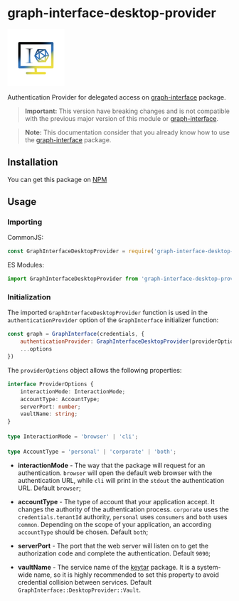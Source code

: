 # graph-interface-desktop-provider

![graph-interface-desktop-provider-logo](docs/icon.png)

Authentication Provider for delegated access on [graph-interface](https://www.npmjs.com/package/graph-interface) package.

> **Important:** This version have breaking changes and is not compatible with the previous major version of this module or [graph-interface](https://github.com/Giancarl021/graph-interface).

> **Note:** This documentation consider that you already know how to use the [graph-interface](https://www.npmjs.com/package/graph-interface) package.

## Installation

You can get this package on [NPM](https://www.npmjs.com/package/graph-interface-desktop-provider)

## Usage

### Importing

CommonJS:

```javascript
const GraphInterfaceDesktopProvider = require('graph-interface-desktop-provider');
```

ES Modules:

```javascript
import GraphInterfaceDesktopProvider from 'graph-interface-desktop-provider';
```

### Initialization

The imported `GraphInterfaceDesktopProvider` function is used in the `authenticationProvider` option of the `GraphInterface` initializer function:

```javascript
const graph = GraphInterface(credentials, {
    authenticationProvider: GraphInterfaceDesktopProvider(providerOptions),
    ...options
})
```

The `providerOptions` object allows the following properties:

```typescript
interface ProviderOptions {
    interactionMode: InteractionMode;
    accountType: AccountType;
    serverPort: number;
    vaultName: string;
}

type InteractionMode = 'browser' | 'cli';

type AccountType = 'personal' | 'corporate' | 'both';
```

* **interactionMode** - The way that the package will request for an authentication. `browser` will open the default web browser with the authentication URL, while `cli` will print in the `stdout` the authentication URL. Default `browser`;

* **accountType** - The type of account that your application accept. It changes the authority of the authentication process. `corporate` uses the `credentials.tenantId` authority, `personal` uses `consumers` and `both` uses `common`. Depending on the scope of your application, an according `accountType` should be chosen. Default `both`;

* **serverPort** - The port that the web server will listen on to get the authorization code and complete the authentication. Default `9090`;

* **vaultName** - The service name of the [keytar](https://npmjs.com/package/keytar) package. It is a system-wide name, so it is highly recommended to set this property to avoid credential collision between services. Default `GraphInterface::DesktopProvider::Vault`.